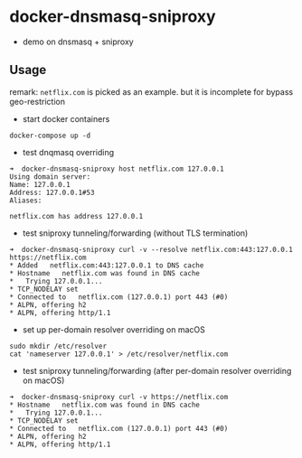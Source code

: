 docker-dnsmasq-sniproxy
====
- demo on dnsmasq + sniproxy

Usage
----
remark: `netflix.com` is picked as an example. but it is incomplete for bypass geo-restriction
- start docker containers
```
docker-compose up -d
```
- test dnqmasq overriding
```
➜  docker-dnsmasq-sniproxy host netflix.com 127.0.0.1
Using domain server:
Name: 127.0.0.1
Address: 127.0.0.1#53
Aliases: 

netflix.com has address 127.0.0.1
```
- test sniproxy tunneling/forwarding (without TLS termination)
```
➜  docker-dnsmasq-sniproxy curl -v --resolve netflix.com:443:127.0.0.1 https://netflix.com
* Added   netflix.com:443:127.0.0.1 to DNS cache
* Hostname   netflix.com was found in DNS cache
*   Trying 127.0.0.1...
* TCP_NODELAY set
* Connected to   netflix.com (127.0.0.1) port 443 (#0)
* ALPN, offering h2
* ALPN, offering http/1.1
```
- set up per-domain resolver overriding on macOS
```
sudo mkdir /etc/resolver
cat 'nameserver 127.0.0.1' > /etc/resolver/netflix.com
```

- test sniproxy tunneling/forwarding (after per-domain resolver overriding on macOS)
```
➜  docker-dnsmasq-sniproxy curl -v https://netflix.com
* Hostname   netflix.com was found in DNS cache
*   Trying 127.0.0.1...
* TCP_NODELAY set
* Connected to   netflix.com (127.0.0.1) port 443 (#0)
* ALPN, offering h2
* ALPN, offering http/1.1
```
